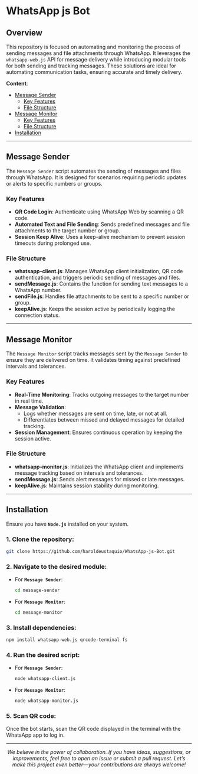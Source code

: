 # WhatsApp js Bot

## Overview
This repository is focused on automating and monitoring the process of sending messages and file attachments through WhatsApp. It leverages the `whatsapp-web.js` API for message delivery while introducing modular tools for both sending and tracking messages. These solutions are ideal for automating communication tasks, ensuring accurate and timely delivery.

**Content**:
- [Message Sender](#message-sender)
  - [Key Features](#key-features)
  - [File Structure](#file-structure)
- [Message Monitor](#message-monitor)
  - [Key Features](#key-features-1)
  - [File Structure](#file-structure-1)
- [Installation](#installation)


---

## Message Sender

The `Message Sender` script automates the sending of messages and files through WhatsApp. It is designed for scenarios requiring periodic updates or alerts to specific numbers or groups.

### Key Features
- **QR Code Login**: Authenticate using WhatsApp Web by scanning a QR code.
- **Automated Text and File Sending**: Sends predefined messages and file attachments to the target number or group.
- **Session Keep Alive**: Uses a keep-alive mechanism to prevent session timeouts during prolonged use.

### File Structure
- **whatsapp-client.js**: Manages WhatsApp client initialization, QR code authentication, and triggers periodic sending of messages and files.
- **sendMessage.js**: Contains the function for sending text messages to a WhatsApp number.
- **sendFile.js**: Handles file attachments to be sent to a specific number or group.
- **keepAlive.js**: Keeps the session active by periodically logging the connection status.

---

## Message Monitor

The `Message Monitor` script tracks messages sent by the `Message Sender` to ensure they are delivered on time. It validates timing against predefined intervals and tolerances.

### Key Features
- **Real-Time Monitoring**: Tracks outgoing messages to the target number in real time.
- **Message Validation**:
  - Logs whether messages are sent on time, late, or not at all.
  - Differentiates between missed and delayed messages for detailed tracking.
- **Session Management**: Ensures continuous operation by keeping the session active.

### File Structure
- **whatsapp-monitor.js**: Initializes the WhatsApp client and implements message tracking based on intervals and tolerances.
- **sendMessage.js**: Sends alert messages for missed or late messages.
- **keepAlive.js**: Maintains session stability during monitoring.

---

## Installation

Ensure you have **`Node.js`** installed on your system.

### 1. **Clone the repository**:

  ```bash
  git clone https://github.com/haroldeustaquio/WhatsApp-js-Bot.git
  ```

### 2. **Navigate to the desired module**:

* For **``Message Sender``**:
  ```bash
  cd message-sender
  ```

* For **``Message Monitor``**:
  ```bash
  cd message-monitor
  ```

### 3. **Install dependencies**:

  ```bash
  npm install whatsapp-web.js qrcode-terminal fs
  ```

### 4. **Run the desired script**:

* For **``Message Sender``**:
  ```bash
  node whatsapp-client.js
  ```

* For **``Message Monitor``**:
  ```bash
  node whatsapp-monitor.js
  ```

### 5. **Scan QR code**:

Once the bot starts, scan the QR code displayed in the terminal with the WhatsApp app to log in.


---

<div align="center"> 
  <em> 
    We believe in the power of collaboration. If you have ideas, suggestions, or improvements, feel free to open an issue or submit a pull request. Let’s make this project even better—your contributions are always welcome! 
  </em> 
</div>